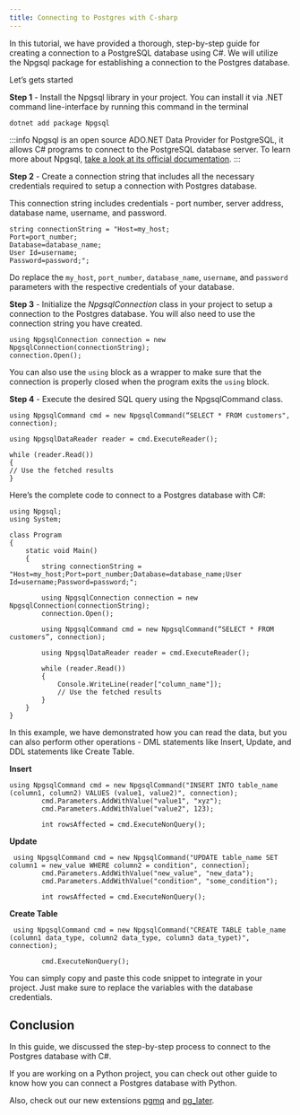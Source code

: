 ```yaml
---
title: Connecting to Postgres with C-sharp
---
```


In this tutorial, we have provided a thorough, step-by-step guide for creating a connection to a PostgreSQL database using C#. We will utilize the Npgsql package for establishing a connection to the Postgres database.

Let’s gets started

**Step 1** - Install the Npgsql library in your project. You can install it via .NET command line-interface by running this command in the terminal

```
dotnet add package Npgsql
```

:::info
Npgsql is an open source ADO.NET Data Provider for PostgreSQL, it allows C# programs to connect to the PostgreSQL database server. To learn more about Npgsql, [take a look at its official documentation](https://www.npgsql.org/index.html).
:::

**Step 2** - Create a connection string that includes all the necessary credentials required to setup a connection with Postgres database.

This connection string includes credentials - port number, server address, database name, username, and password.

```
string connectionString = "Host=my_host;
Port=port_number;
Database=database_name;
User Id=username;
Password=password;";
```

Do replace the `my_host`, `port_number`, `database_name`, `username`, and `password` parameters with the respective credentials of your database.

**Step 3** - Initialize the _NpgsqlConnection_ class in your project to setup a connection to the Postgres database. You will also need to use the connection string you have created.

```
using NpgsqlConnection connection = new NpgsqlConnection(connectionString);
connection.Open();
```

You can also use the `using` block as a wrapper to make sure that the connection is properly closed when the program exits the `using` block.

**Step 4** - Execute the desired SQL query using the NpgsqlCommand class.

```
using NpgsqlCommand cmd = new NpgsqlCommand(“SELECT * FROM customers", connection);

using NpgsqlDataReader reader = cmd.ExecuteReader();

while (reader.Read())
{
// Use the fetched results
}
```

Here’s the complete code to connect to a Postgres database with C#:

```
using Npgsql;
using System;

class Program
{
    static void Main()
    {
        string connectionString = "Host=my_host;Port=port_number;Database=database_name;User Id=username;Password=password;";

        using NpgsqlConnection connection = new NpgsqlConnection(connectionString);
        connection.Open();

        using NpgsqlCommand cmd = new NpgsqlCommand(“SELECT * FROM customers”, connection);

        using NpgsqlDataReader reader = cmd.ExecuteReader();

        while (reader.Read())
        {
            Console.WriteLine(reader["column_name"]);
            // Use the fetched results
        }
    }
}

```

In this example, we have demonstrated how you can read the data, but you can also perform other operations - DML statements like Insert, Update, and DDL statements like Create Table.

**Insert**

```
using NpgsqlCommand cmd = new NpgsqlCommand("INSERT INTO table_name (column1, column2) VALUES (value1, value2)", connection);
        cmd.Parameters.AddWithValue("value1", "xyz");
        cmd.Parameters.AddWithValue("value2", 123);

        int rowsAffected = cmd.ExecuteNonQuery();
```

**Update**

```
 using NpgsqlCommand cmd = new NpgsqlCommand("UPDATE table_name SET column1 = new_value WHERE column2 = condition", connection);
        cmd.Parameters.AddWithValue("new_value", "new_data");
        cmd.Parameters.AddWithValue("condition", "some_condition");

        int rowsAffected = cmd.ExecuteNonQuery();
```

**Create Table**

```
 using NpgsqlCommand cmd = new NpgsqlCommand("CREATE TABLE table_name (column1 data_type, column2 data_type, column3 data_typet)", connection);

        cmd.ExecuteNonQuery();

```

You can simply copy and paste this code snippet to integrate in your project. Just make sure to replace the variables with the database credentials.

## Conclusion

In this guide, we discussed the step-by-step process to connect to the Postgres database with C#.

If you are working on a Python project, you can check out other guide to know how you can connect a Postgres database with Python.

Also, check out our new extensions [pgmq](https://tembo.io/blog/introducing-pgmq) and [pg_later](https://tembo.io/blog/introducing-pg-later).
